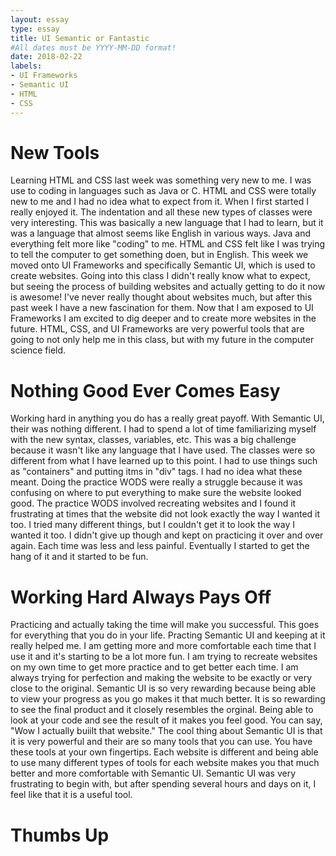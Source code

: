 ```yaml
---
layout: essay
type: essay
title: UI Semantic or Fantastic
#All dates must be YYYY-MM-DD format!
date: 2018-02-22
labels: 
- UI Frameworks
- Semantic UI 
- HTML 
- CSS
---
```

# New Tools  
Learning HTML and CSS last week was something very new to me. I was use to coding in languages such as Java or C. HTML and CSS were totally new to me and I had no idea what to expect from it. When I first started I really enjoyed it. The indentation and all these new types of classes were very interesting. This was basically a new language that I had to learn, but it was a language that almost seems like English in various ways. Java and everything felt more like "coding" to me. HTML and CSS felt like I was trying to tell the computer to get something doen, but in English. This week we moved onto UI Frameworks and specifically Semantic UI, which is used to create websites. Going into this class I didn't really know what to expect, but seeing the process of building websites and actually getting to do it now is awesome! I've never really thought about websites much, but after this past week I have a new fascination for them. Now that I am exposed to UI Frameworks I am excited to dig deeper and to create more websites in the future. HTML, CSS, and UI Frameworks are very powerful tools that are going to not only help me in this class, but with my future in the computer science field. 
# Nothing Good Ever Comes Easy 
Working hard in anything you do has a really great payoff. With Semantic UI, their was nothing different. I had to spend a lot of time familiarizing myself with the new syntax, classes, variables, etc. This was a big challenge because it wasn't like any language that I have used. The classes were so different from what I have learned up to this point. I had to use things such as "containers" and putting itms in "div" tags. I had no idea what these meant. Doing the practice WODS were really a struggle because it was confusing on where to put everything to make sure the website looked good. The practice WODS involved recreating websites and I found it frustrating at times that the website did not look exactly the way I wanted it too. I tried many different things, but I couldn't get it to look the way I wanted it too. I didn't give up though and kept on practicing it over and over again. Each time was less and less painful. Eventually I started to get the hang of it and it started to be fun. 
# Working Hard Always Pays Off 
Practicing and actually taking the time will make you successful. This goes for everything that you do in your life. Practing Semantic UI and keeping at it really helped me. I am getting more and more comfortable each time that I use it and it's starting to be a lot more fun. I am trying to recreate websites on my own time to get more practice and to get better each time. I am always trying for perfection and making the website to be exactly or very close to the original. Semantic UI is so very rewarding because being able to view your progress as you go makes it that much better. It is so rewarding to see the final product and it closely resembles the orginal. Being able to look at your code and see the result of it makes you feel good. You can say, "Wow I actually buiilt that website." The cool thing about Semantic UI is that it is very powerful and their are so many tools that you can use. You have these tools at your own fingertips. Each website is different and being able to use many different types of tools for each website makes you that much better and more comfortable with Semantic UI. Semantic UI was very frustrating to begin with, but after spending several hours and days on it, I feel like that it is a useful tool. 
# Thumbs Up 

